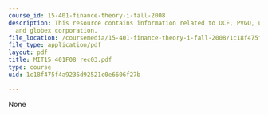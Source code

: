 ```yaml
---
course_id: 15-401-finance-theory-i-fall-2008
description: This resource contains information related to DCF, PVGO, union pacific,
  and globex corporation.
file_location: /coursemedia/15-401-finance-theory-i-fall-2008/1c18f475f4a9236d92521c0e6606f27b_MIT15_401F08_rec03.pdf
file_type: application/pdf
layout: pdf
title: MIT15_401F08_rec03.pdf
type: course
uid: 1c18f475f4a9236d92521c0e6606f27b

---
```

None